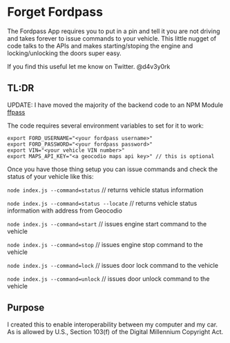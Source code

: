 # Forget Fordpass

The Fordpass App requires you to put in a pin and tell it you are not driving and takes forever to issue commands to your vehicle. This little nugget of code talks to the APIs and makes starting/stoping the engine and locking/unlocking the doors super easy.

If you find this useful let me know on Twitter. @d4v3y0rk  

## TL:DR

UPDATE: I have moved the majority of the backend code to an NPM Module [ffpass](https://www.npmjs.com/package/ffpass)

The code requires several environment variables to set for it to work:
```
export FORD_USERNAME="<your fordpass username>"
export FORD_PASSWORD="<your fordpass password>"
export VIN="<your vehicle VIN number>"
export MAPS_API_KEY="<a geocodio maps api key>" // this is optional
```

Once you have those thing setup you can issue commands and check the status of your vehicle like this:

`node index.js --command=status`      // returns vehicle status information

`node index.js --command=status --locate`     // returns vehicle status information with address from Geocodio

`node index.js --command=start`       // issues engine start command to the vehicle

`node index.js --command=stop`        // issues engine stop command to the vehicle

`node index.js --command=lock`        // issues door lock command to the vehicle

`node index.js --command=unlock`      // issues door unlock command to the vehicle

## Purpose

I created this to enable interoperability between my computer and my car. As is allowed by U.S., Section 103(f) of the Digital Millennium Copyright Act.
